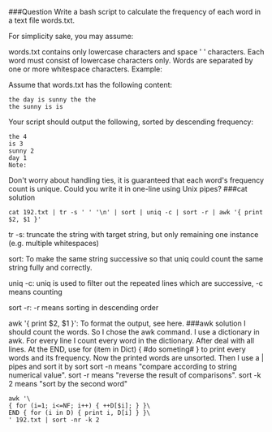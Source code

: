 ###Question
Write a bash script to calculate the frequency of each word in a text file words.txt.

For simplicity sake, you may assume:

words.txt contains only lowercase characters and space ' ' characters.
Each word must consist of lowercase characters only.
Words are separated by one or more whitespace characters.
Example:

Assume that words.txt has the following content:
```
the day is sunny the the
the sunny is is
```
Your script should output the following, sorted by descending frequency:
```
the 4
is 3
sunny 2
day 1
Note:
```
Don't worry about handling ties, it is guaranteed that each word's frequency count is unique.
Could you write it in one-line using Unix pipes?
###cat solution

```
cat 192.txt | tr -s ' ' '\n' | sort | uniq -c | sort -r | awk '{ print $2, $1 }'
```
tr -s: truncate the string with target string, but only remaining one instance (e.g. multiple whitespaces)

sort: To make the same string successive so that uniq could count the same string fully and correctly.

uniq -c: uniq is used to filter out the repeated lines which are successive, -c means counting

sort -r: -r means sorting in descending order

awk '{ print $2, $1 }': To format the output, see here.
###awk solution
I should count the words. So I chose the awk command.
I use a dictionary in awk. For every line I count every word in the dictionary.
After deal with all lines. At the END, use for (item in Dict) { #do someting# } to print every words and its frequency.
Now the printed words are unsorted. Then I use a | pipes and sort it by sort
sort -n means "compare according to string numerical value".
sort -r means "reverse the result of comparisons".
sort -k 2 means "sort by the second word"

```
awk '\
{ for (i=1; i<=NF; i++) { ++D[$i]; } }\
END { for (i in D) { print i, D[i] } }\
' 192.txt | sort -nr -k 2
```